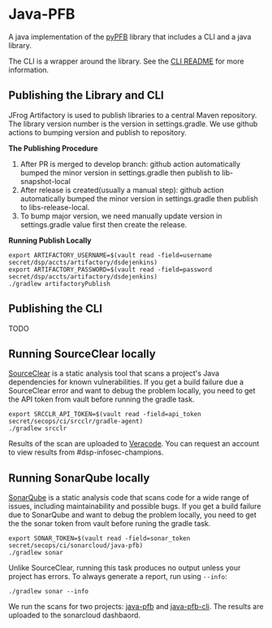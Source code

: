 # Java-PFB

A java implementation of the [pyPFB](https://github.com/uc-cdis/pypfb) library that includes a CLI and a java library. 

The CLI is a wrapper around the library. See the [CLI README](cli/README.md) for more information.

## Publishing the Library and CLI
JFrog Artifactory is used to publish libraries to a central Maven repository. The library version number is the version in settings.gradle. We use github actions to bumping version and publish to repository.

**The Publishing Procedure**

1) After PR is merged to develop branch: github action automatically bumped the minor version in settings.gradle then publish to lib-snapshot-local
2) After release is created(usually a manual step): github action automatically bumped the minor version in settings.gradle then publish to libs-release-local.
3) To bump major version, we need manually update version in settings.gradle value first then create the release.

**Running Publish Locally**
```shell
export ARTIFACTORY_USERNAME=$(vault read -field=username secret/dsp/accts/artifactory/dsdejenkins)
export ARTIFACTORY_PASSWORD=$(vault read -field=password secret/dsp/accts/artifactory/dsdejenkins)
./gradlew artifactoryPublish
```

## Publishing the CLI
TODO

## Running SourceClear locally

[SourceClear](https://srcclr.github.io) is a static analysis tool that scans a project's Java
dependencies for known vulnerabilities. If you get a build failure due a SourceClear error and want
to debug the problem locally, you need to get the API token from vault before running the gradle
task.

```shell
export SRCCLR_API_TOKEN=$(vault read -field=api_token secret/secops/ci/srcclr/gradle-agent)
./gradlew srcclr
```

Results of the scan are uploaded to [Veracode](https://sca.analysiscenter.veracode.com/workspaces/jppForw/projects/768265/issues). You can request an account to view results from #dsp-infosec-champions. 

## Running SonarQube locally

[SonarQube](https://www.sonarqube.org) is a static analysis code that scans code for a wide
range of issues, including maintainability and possible bugs. If you get a build failure due to
SonarQube and want to debug the problem locally, you need to get the the sonar token from vault
before runing the gradle task.

```shell
export SONAR_TOKEN=$(vault read -field=sonar_token secret/secops/ci/sonarcloud/java-pfb)
./gradlew sonar
```

Unlike SourceClear, running this task produces no output unless your project has errors. To always
generate a report, run using `--info`:

```shell
./gradlew sonar --info
```

We run the scans for two projects: [java-pfb](https://sonarcloud.io/project/overview?id=DataBiosphere_java-pfb) and [java-pfb-cli](https://sonarcloud.io/project/overview?id=DataBiosphere_java-pfb-cli). The results are uploaded to the sonarcloud dashbaord. 
